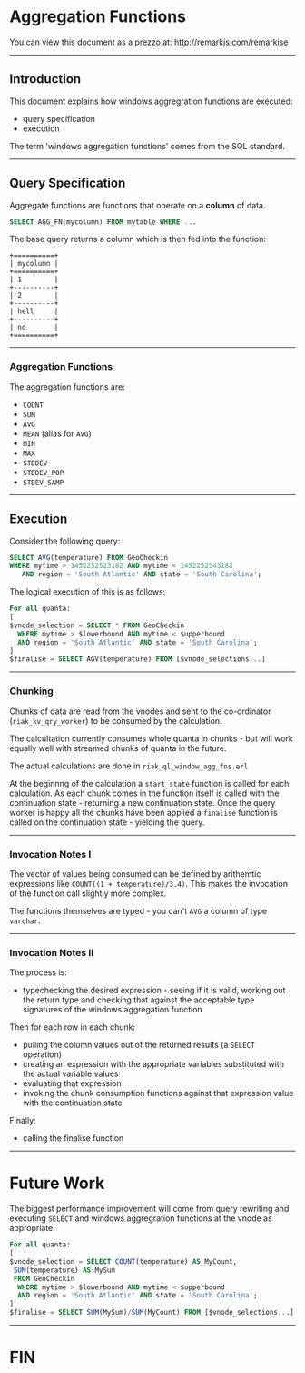 # Aggregation Functions


You can view this document as a prezzo at:
http://remarkjs.com/remarkise

---

## Introduction

This document explains how windows aggregration functions are executed:
* query specification
* execution

The term 'windows aggregation functions' comes from the SQL standard.

---

## Query Specification

Aggregate functions are functions that operate on a **column** of data.

```sql
SELECT AGG_FN(mycolumn) FROM mytable WHERE ...
```

The base query returns a column which is then fed into the function:

```
+==========+
| mycolumn |
+==========+
| 1        |
+----------+
| 2        |
+----------+
| hell     |
+----------+
| no       |
+==========+
```

---

### Aggregation Functions

The aggregation functions are:

* `COUNT`
* `SUM`
* `AVG`
* `MEAN` (alias for `AVG`)
* `MIN`
* `MAX`
* `STDDEV`
* `STDDEV_POP`
* `STDEV_SAMP`

---

## Execution

Consider the following query:
```sql
SELECT AVG(temperature) FROM GeoCheckin
WHERE mytime > 1452252523182 AND mytime < 1452252543182
   AND region = 'South Atlantic' AND state = 'South Carolina';
```

The logical execution of this is as follows:
```sql
For all quanta:
[
$vnode_selection = SELECT * FROM GeoCheckin 
  WHERE mytime > $lowerbound AND mytime < $upperbound 
  AND region = 'South Atlantic' AND state = 'South Carolina';
]
$finalise = SELECT AGV(temperature) FROM [$vnode_selections...]
```

---

### Chunking

Chunks of data are read from the vnodes and sent to the co-ordinator (`riak_kv_qry_worker`) to be consumed by the calculation.

The calcultation currently consumes whole quanta in chunks - but will work equally well with streamed chunks of quanta in the future.

The actual calculations are done in `riak_ql_window_agg_fns.erl`

At the beginnng of the calculation a `start_state` function is called for each calculation. As each chunk comes in the function itself is called with the continuation state - returning a new continuation state. Once the query worker is happy all the chunks have been applied a `finalise` function is called on the continuation state - yielding the query.

---

### Invocation Notes I

The vector of values being consumed can be defined by arithemtic expressions like `COUNT((1 + temperature)/3.4)`. This makes the invocation of the function call slightly more complex.

The functions themselves are typed - you can't `AVG` a column of type `varchar`.

---

### Invocation Notes II

The process is:
* typechecking the desired expression - seeing if it is valid, working out the return type and checking that against the acceptable type signatures of the windows aggregation function

Then for each row in each chunk:
* pulling the column values out of the returned results (a `SELECT` operation)
* creating an expression with the appropriate variables substituted with the actual variable values
* evaluating that expression
* invoking the chunk consumption functions against that expression value with the continuation state

Finally:
* calling the finalise function

---

# Future Work

The biggest performance improvement will come from query rewriting and executing `SELECT` and windows aggregration functions at the vnode as appropriate:

```sql
For all quanta:
[
$vnode_selection = SELECT COUNT(temperature) AS MyCount,
 SUM(temperature) AS MySum 
 FROM GeoCheckin 
  WHERE mytime > $lowerbound AND mytime < $upperbound 
  AND region = 'South Atlantic' AND state = 'South Carolina';
]
$finalise = SELECT SUM(MySum)/SUM(MyCount) FROM [$vnode_selections...]
```

---
# FIN